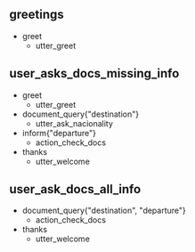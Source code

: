 ## greetings
* greet
  - utter_greet

## user_asks_docs_missing_info
* greet
  - utter_greet
* document_query{"destination"}
  - utter_ask_nacionality
* inform{"departure"}
  - action_check_docs
* thanks
  - utter_welcome

## user_ask_docs_all_info
* document_query{"destination", "departure"}
  - action_check_docs
* thanks
  - utter_welcome

